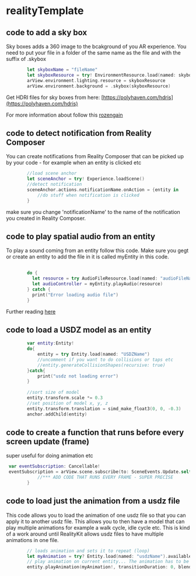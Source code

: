 # realityTemplate

## code to add a sky box
Sky boxes adds a 360 image to the bcakground of you AR experience.
You need to put your file in a folder of the same name as the file and with the suffix of .skybox
```swift
        let skyboxName = "fileName"
        let skyboxResource = try! EnvironmentResource.load(named: skyboxName)
        arView.environment.lighting.resource = skyboxResource
        arView.environment.background = .skybox(skyboxResource)
```
Get HDRI files for sky boxes from here: [https://polyhaven.com/hdris](https://polyhaven.com/hdris)

For more information about follow this [rozengain](https://rozengain.medium.com/quick-realitykit-tutorial-programmatic-non-ar-setup-cafaf61e9884)

## code to detect notification from Reality Composer
You can create notifications from Reality Composer that can be picked up by your code - for example when an entity is clicked etc
```swift
        //load scene anchor
        let sceneAnchor = try! Experience.loadScene()
        //detect notification
        sceneAnchor.actions.notificationName.onAction = {entity in
            //do stuff when notification is clicked
        }
```
make sure you change 'notificationName' to the name of the notification you created in Reality Composer.

## code to play spatial audio from an entity
To play a sound coming from an entity follow this code. Make sure you gegt or create an entity to add the file in it is called myEntity in this code.
```swift
        
        do {
          let resource = try AudioFileResource.load(named: "audioFileName", in: nil, inputMode: .spatial, loadingStrategy: .preload, shouldLoop: true)
          let audioController = myEntity.playAudio(resource) 
        } catch {
          print("Error loading audio file")
        }
```
Further reading [here](https://ethansaadia.medium.com/immersive-audio-in-realitykit-b3748c0a4319)

## code to load a USDZ model as an entity
```swift
        var entity:Entity!
        do{
            entity = try Entity.load(named: "USDZName")
            //uncomment if you want to do collisions or taps etc
            //entity.generateCollisionShapes(recursive: true)
        }catch{
            print("usdz not loading error")
        }
        
        //sort size of model
        entity.transform.scale *= 0.3
        //set position of model x, y, z
        entity.transform.translation = simd_make_float3(0, 0, -0.3)
        anchor.addChild(entity)
```
## code to create a function that runs before every screen update (frame)
super useful for doing animation etc
```swift
 var eventSubscription: Cancellable!
 eventSubscription = arView.scene.subscribe(to: SceneEvents.Update.self) { _ in
            //*** ADD CODE THAT RUNS EVERY FRAME - SUPER PRECISE
        }
```
## code to load just the animation from a usdz file
This code allows you to load the animation of one usdz file so that you can apply it to another usdz file. This allows you to then have a model that can play multiple animations for example a walk cycle, idle cycle etc. This is kind of a work around until RealityKit allows usdz files to have multiple animations in one file. 
```swift
        // loads animation and sets it to repeat (loop)
        let myAnimation = try? Entity.load(named: "usdzName").availableAnimations.first!.repeat()
        // play animation on current entity... The animation has to be the same structure e.g. the named same bone system 
        entity.playAnimation(myAnimation!, transitionDuration: 0, blendLayerOffset: 0, separateAnimatedValue: false, startsPaused: false)
```
